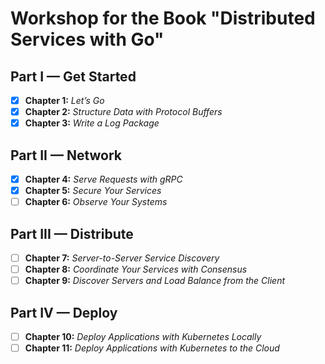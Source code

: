 # Workshop for the Book "Distributed Services with Go"

## Part I — Get Started
- [x] **Chapter 1:** *Let’s Go*
- [x] **Chapter 2:** *Structure Data with Protocol Buffers*
- [x] **Chapter 3:** *Write a Log Package*

## Part II — Network
- [x] **Chapter 4:** *Serve Requests with gRPC*
- [x] **Chapter 5:** *Secure Your Services*
- [ ] **Chapter 6:** *Observe Your Systems*

## Part III — Distribute
- [ ] **Chapter 7:** *Server-to-Server Service Discovery*
- [ ] **Chapter 8:** *Coordinate Your Services with Consensus*
- [ ] **Chapter 9:** *Discover Servers and Load Balance from the Client*

## Part IV — Deploy
- [ ] **Chapter 10:** *Deploy Applications with Kubernetes Locally*
- [ ] **Chapter 11:** *Deploy Applications with Kubernetes to the Cloud*
